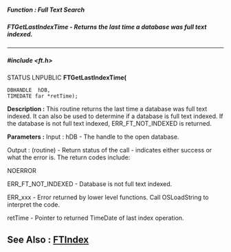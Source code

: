 ##### Function : Full Text Search
##### FTGetLastIndexTime - Returns the last time a database was full text indexed.
---
##### #include <ft.h>
STATUS LNPUBLIC **FTGetLastIndexTime(**

	DBHANDLE  hDB,
	TIMEDATE far *retTime);
**Description :**
This routine returns the last time a database was full text indexed.  It can 
also be used to determine if a database is full text indexed.  If the database 
is not full text indexed, ERR_FT_NOT_INDEXED is returned.

**Parameters :**
Input :
hDB  -  The handle to the open database.

Output :
(routine)  -   Return status of the call - indicates either success or what the error is. The return codes include:

NOERROR

ERR_FT_NOT_INDEXED - Database is not full text indexed.

ERR_xxx - Error returned by lower level functions. Call OSLoadString to interpret the code.


retTime  -  Pointer to returned TimeDate of last index operation.

**See Also :**
[FTIndex](D:/md_files/FTIndex.md)
---
